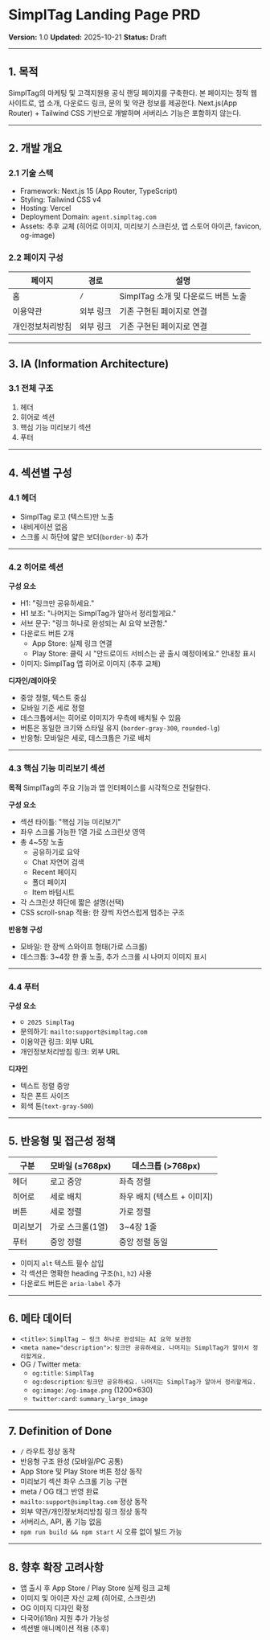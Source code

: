 # SimplTag Landing Page PRD
**Version:** 1.0
**Updated:** 2025-10-21
**Status:** Draft

---

## 1. 목적
SimplTag의 마케팅 및 고객지원용 공식 랜딩 페이지를 구축한다.
본 페이지는 정적 웹사이트로, 앱 소개, 다운로드 링크, 문의 및 약관 정보를 제공한다.
Next.js(App Router) + Tailwind CSS 기반으로 개발하며 서버리스 기능은 포함하지 않는다.

---

## 2. 개발 개요

### 2.1 기술 스택
- Framework: Next.js 15 (App Router, TypeScript)
- Styling: Tailwind CSS v4
- Hosting: Vercel
- Deployment Domain: `agent.simpltag.com`
- Assets: 추후 교체 (히어로 이미지, 미리보기 스크린샷, 앱 스토어 아이콘, favicon, og-image)

### 2.2 페이지 구성
| 페이지 | 경로 | 설명 |
|---------|------|------|
| 홈 | `/` | SimplTag 소개 및 다운로드 버튼 노출 |
| 이용약관 | 외부 링크 | 기존 구현된 페이지로 연결 |
| 개인정보처리방침 | 외부 링크 | 기존 구현된 페이지로 연결 |

---

## 3. IA (Information Architecture)

### 3.1 전체 구조
1. 헤더
2. 히어로 섹션
3. 핵심 기능 미리보기 섹션
4. 푸터

---

## 4. 섹션별 구성

### 4.1 헤더
- SimplTag 로고 (텍스트)만 노출
- 내비게이션 없음
- 스크롤 시 하단에 얇은 보더(`border-b`) 추가

---

### 4.2 히어로 섹션
**구성 요소**
- H1: "링크만 공유하세요."
- H1 보조: "나머지는 SimplTag가 알아서 정리할게요."
- 서브 문구: "링크 하나로 완성되는 AI 요약 보관함."
- 다운로드 버튼 2개
  - App Store: 실제 링크 연결
  - Play Store: 클릭 시 "안드로이드 서비스는 곧 출시 예정이에요." 안내창 표시
- 이미지: SimplTag 앱 히어로 이미지 (추후 교체)

**디자인/레이아웃**
- 중앙 정렬, 텍스트 중심
- 모바일 기준 세로 정렬
- 데스크톱에서는 히어로 이미지가 우측에 배치될 수 있음
- 버튼은 동일한 크기와 스타일 유지 (`border-gray-300`, `rounded-lg`)
- 반응형: 모바일은 세로, 데스크톱은 가로 배치

---

### 4.3 핵심 기능 미리보기 섹션
**목적**
SimplTag의 주요 기능과 앱 인터페이스를 시각적으로 전달한다.

**구성 요소**
- 섹션 타이틀: "핵심 기능 미리보기"
- 좌우 스크롤 가능한 1열 가로 스크린샷 영역
- 총 4~5장 노출
  - 공유하기로 요약
  - Chat 자연어 검색
  - Recent 페이지
  - 폴더 페이지
  - Item 바텀시트
- 각 스크린샷 하단에 짧은 설명(선택)
- CSS scroll-snap 적용: 한 장씩 자연스럽게 멈추는 구조

**반응형 구성**
- 모바일: 한 장씩 스와이프 형태(가로 스크롤)
- 데스크톱: 3~4장 한 줄 노출, 추가 스크롤 시 나머지 이미지 표시

---

### 4.4 푸터
**구성 요소**
- `© 2025 SimplTag`
- 문의하기: `mailto:support@simpltag.com`
- 이용약관 링크: 외부 URL
- 개인정보처리방침 링크: 외부 URL

**디자인**
- 텍스트 정렬 중앙
- 작은 폰트 사이즈
- 회색 톤(`text-gray-500`)

---

## 5. 반응형 및 접근성 정책

| 구분 | 모바일 (≤768px) | 데스크톱 (>768px) |
|------|------------------|-------------------|
| 헤더 | 로고 중앙 | 좌측 정렬 |
| 히어로 | 세로 배치 | 좌우 배치 (텍스트 + 이미지) |
| 버튼 | 세로 정렬 | 가로 정렬 |
| 미리보기 | 가로 스크롤(1열) | 3~4장 1줄 |
| 푸터 | 중앙 정렬 | 중앙 정렬 동일 |

- 이미지 `alt` 텍스트 필수 삽입
- 각 섹션은 명확한 heading 구조(`h1`, `h2`) 사용
- 다운로드 버튼은 `aria-label` 추가

---

## 6. 메타 데이터
- `<title>`: `SimplTag — 링크 하나로 완성되는 AI 요약 보관함`
- `<meta name="description">`: `링크만 공유하세요. 나머지는 SimplTag가 알아서 정리할게요.`
- OG / Twitter meta:
  - `og:title`: `SimplTag`
  - `og:description`: `링크만 공유하세요. 나머지는 SimplTag가 알아서 정리할게요.`
  - `og:image`: `/og-image.png` (1200×630)
  - `twitter:card`: `summary_large_image`

---

## 7. Definition of Done
- `/` 라우트 정상 동작
- 반응형 구조 완성 (모바일/PC 공통)
- App Store 및 Play Store 버튼 정상 동작
- 미리보기 섹션 좌우 스크롤 기능 구현
- meta / OG 태그 반영 완료
- `mailto:support@simpltag.com` 정상 동작
- 외부 약관/개인정보처리방침 링크 정상 동작
- 서버리스, API, 폼 기능 없음
- `npm run build && npm start` 시 오류 없이 빌드 가능

---

## 8. 향후 확장 고려사항
- 앱 출시 후 App Store / Play Store 실제 링크 교체
- 이미지 및 아이콘 자산 교체 (히어로, 스크린샷)
- OG 이미지 디자인 확정
- 다국어(i18n) 지원 추가 가능성
- 섹션별 애니메이션 적용 (추후)
